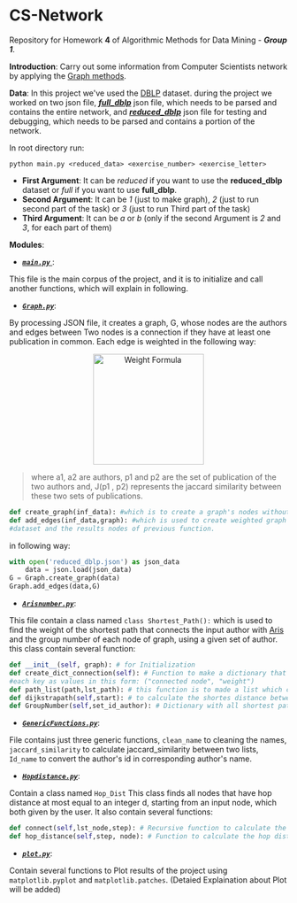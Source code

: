 # CS-Network
Repository for Homework __4__ of Algorithmic Methods for Data Mining - *__Group 1__*.

__Introduction__: Carry out some information from Computer Scientists network by applying the [Graph methods](https://networkx.github.io/).

__Data__: In this project we've used the [DBLP](http://dblp.uni-trier.de/) dataset. during the project we worked on two json file, [*__full_dblp__*](http://www.diag.uniroma1.it/~fazzone/Teaching/AMD_2017/full_dblp.json.zip ) json file, which needs to be parsed and contains the entire network, and  [*__reduced_dblp__*](http://www.diag.uniroma1.it/~fazzone/Teaching/AMD_2017/reduced_dblp.json.zip) json file for testing and debugging, which needs to be parsed and contains a portion of the network.

In root directory run:

`python main.py <reduced_data> <exercise_number> <exercise_letter>`

* __First Argument__: It can be *reduced* if you want to use the __reduced_dblp__ dataset or *full* if you want to use __full_dblp__.
* __Second Argument__: It can be *1* (just to make graph), *2* (just to run second part of the task) or *3* (just to run Third part of the task)
* __Third Argument__: It can be *a* or *b* (only if the second Argument is *2* and *3*, for each part of them)

__Modules__:

* [*__`main.py`__* ](https://github.com/AAbasinejad/CS-Network/blob/master/main.py): 

This file is the main corpus of the project, and it is to initialize and call another functions, which will explain in following.

* [*__`Graph.py`__*](https://github.com/AAbasinejad/CS-Network/blob/master/Graph.py):

By processing JSON file, it creates a graph, G, whose nodes are the authors and edges between Two nodes is a connection if they have at least one publication in common. Each edge is weighted in the following way:
<d1>
<p align="center">
  <img src="https://latex.codecogs.com/gif.latex?w(a_1,a_2)&space;=&space;1&space;-&space;J(p_1,&space;p_2)" title="Weight Formula" width="200"/>
</p>
</d1>

> where a1, a2 are authors, p1 and p2 are the set of publication of the two authors and, J(p1 , p2) represents the jaccard similarity between these two sets of publications.
```python
def create_graph(inf_data): #which is to create a graph's nodes without edges, (this function must be called with a loaded #json dataset file as a argument)
def add_edges(inf_data,graph): #which is used to create weighted graph's edges, (this must be called with a loaded json 
#dataset and the results nodes of previous function.
```
in following way:
``` python
with open('reduced_dblp.json') as json_data
    data = json.load(json_data)
G = Graph.create_graph(data)
Graph.add_edges(data,G)
```

* [*__`Arisnumber.py`__*](https://github.com/AAbasinejad/CS-Network/blob/master/Arisnumber.py): 

This file contain a class named `class Shortest_Path():` which is used to find the weight of the shortest path that connects the input author with [Aris](http://aris.me/) and the group number of each node of graph, using a given set of author. this class contain several function:
```python
def __init__(self, graph): # for Initialization
def create_dict_connection(self): # Function to make a dictionary that nodes appears as keys and tuples of connected nodes to 
#each key as values in this form: ("connected node", "weight")
def path_list(path,lst_path): # this function is to made a list which contain a path between each two connected node.
def dijkstrapath(self,start): # to calculate the shortes distance between an author and the others nodes, using heap.
def GroupNumber(self,set_id_author): # Dictionary with all shortest paths for the nodes of the input set.
```

* [*__`GenericFunctions.py`__*](https://github.com/AAbasinejad/CS-Network/blob/master/GenericFunctions.py):

File contains just three generic functions, `clean_name` to cleaning the names, `jaccard_similarity` to calculate jaccard_similarity between two lists, `Id_name` to convert the author's id in corresponding author's name.

* [*__`Hopdistance.py`__*](https://github.com/AAbasinejad/CS-Network/blob/master/Hopdistance.py): 

Contain a class named `Hop_Dist` This class finds all nodes that have hop distance at most equal to an integer d, starting from an input node, which both given by the user. It also contain several functions:
```python
def connect(self,lst_node,step): # Recursive function to calculate the hop distance, when the number of step is more than 1
def hop_distance(self,step, node): # Function to calculate the hop distance of a specific input author for the 3 main situations
```

* [*__`plot.py`__*](https://github.com/AAbasinejad/CS-Network/blob/master/plot.py): 

Contain several functions to Plot results of the project using `matplotlib.pyplot` and `matplotlib.patches`. (Detaied Explaination about Plot will be added)

